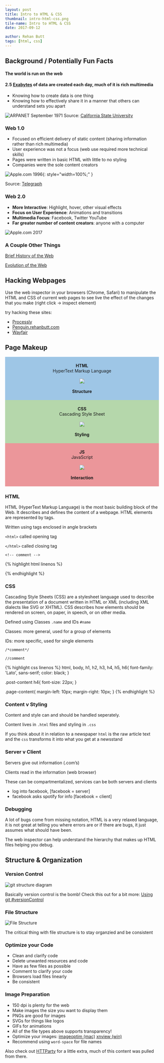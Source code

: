 ```yaml
---
layout: post
title: Intro to HTML & CSS
thumbnail: intro-html-css.png
tile-name: Intro to HTML & CSS
date: 2017-09-12

author: Rehan Butt
tags: [html, css]
---
```


## Background / Potentially Fun Facts

#### The world is run on the web
#### 2.5 [Exabytes](https://en.wikipedia.org/wiki/Exabyte) of data are created each day, much of it is rich multimedia
* Knowing how to create data is one thing
* Knowing how to effectively share it in a manner that others can understand sets you apart


![ARPANET September 1971](/img/intro-html-css/arpanet.png)
Source: [California State University](http://som.csudh.edu/fac/lpress/history/arpamaps/f8sep1971.jpg)


### Web 1.0

* Focused on efficient delivery of static content (sharing information rather than rich multimedia)
* User experience was not a focus (web use required more technical skills)
* Pages were written in basic HTML with little to no styling
* Companies were the sole content creators

![Apple.com 1996](/img/intro-html-css/apple.jpg){: style="width=100%;" }

Source: [Telegraph](http://www.telegraph.co.uk/technology/6125914/How-20-popular-websites-looked-when-they-launched.html)

### Web 2.0

* **More Interactive**: Highlight, hover, other visual effects
* **Focus on User Experience**: Animations and transitions
* **Multimedia Focus**: Facebook, Twitter YouTube
* **Far greater number of content creators**: anyone with a computer

![Apple.com 2017](/img/intro-html-css/apple-today.png)

### A Couple Other Things
[Brief History of the Web](https://webdesign.tutsplus.com/articles/a-brief-history-of-the-world-wide-web--webdesign-8710)

[Evolution of the Web](http://www.evolutionoftheweb.com)

## Hacking Webpages

Use the web inspector in your browsers (Chrome, Safari) to manipulate the HTML and CSS of current web pages to see live the effect of the changes that you make
(right click → inspect element)

try hacking these sites:
* [Processly](https://processly.io)
* [Penguin.rehanbutt.com](http://penguin.rehanbutt.com)
* [Wayfair](https://www.wayfair.com)

## Page Makeup

<div class="row">
  <div class="small-12 medium-4 column" style="background-color: #9EC6E6; padding: 20px; text-align: center;">
    <strong>HTML</strong> <br>
    HyperText Markup Language
    <br><br>
    <img src="../img/intro-html-css/structure.png">
    <br><br>
    <strong>Structure</strong>
  </div>
  <div class="small-12 medium-4 column" style="background-color: #B5D7AB; padding: 20px; text-align: center;">
    <strong>CSS</strong> <br>
    Cascading Style Sheet
    <br><br>
    <img src="../img/intro-html-css/style.png">
    <br><br>
    <strong>Styling</strong>
  </div>
  <div class="small-12 medium-4 column" style="background-color: #EB969A; padding: 20px; text-align: center;">
    <strong>JS</strong> <br>
    JavaScript
    <br><br>
    <img src="../img/intro-html-css/interaction.gif">
    <br><br>
    <strong>Interaction</strong>
  </div>
</div>

### HTML
HTML (HyperText Markup Language) is the most basic building block of the Web. 
It describes and defines the content of a webpage. HTML elements are represented by tags.

Written using tags enclosed in angle brackets

`<html>` called opening tag

`</html>` called closing tag

`<!-- comment -->`

{% highlight html linenos %}
<!doctype html> <!-- instruction to the browser about what version of HTML the page is written in.-->
<html>
  <head> <!-- title,scripts, styles, meta information, and more. -->
    <meta charset="UTF-8">
    <title>Sample</title>
  </head>

  <body>
  <!-- Content of the Body -->
  </body>
</html>
{% endhighlight %}


### CSS

Cascading Style Sheets (CSS) are a stylesheet language used to describe the presentation of a document written in HTML or XML (including XML dialects like SVG or XHTML). CSS describes how elements should be rendered on screen, on paper, in speech, or on other media.

Defined using Classes `.name` and IDs `#name`

Classes: more general, used for a group of elements

IDs: more specific, used for single elements 

`/*comment*/`

`//comment`

{% highlight css linenos %}
  html, body, h1, h2, h3, h4, h5, h6{
    font-family: 'Lato', sans-serif;
    color: black;
  }

  .post-content h4{
    font-size: 22px;
  }

  .page-content{
    margin-left: 10px;
    margin-right: 10px;
  }
{% endhighlight %}

### Content v Styling
Content and style can and should be handled seperately.

Content lives in `.html` files and styling in `.css`

If you think about it in relation to a newspaper `html` is the raw article text and the `css` transforms it into what you get at a newsstand

### Server v Client

Servers give out information (.com’s)

Clients read in the information (web browser)

These can be compartmentalized, services can be both servers and clients

* log into facebook, [facebook = server]
* facebook asks spotify for info [facebook = client]


### Debugging

A lot of bugs come from missing notation, HTML is a very relaxed language, it is not great at telling you where errors are or if there are bugs, it just assumes what should have been.

The web inspector can help understand the hierarchy that makes up HTML files helping you debug.



## Structure & Organization

### Version Control

![git structure diagram](/img/intro-html-css/git.svg)

Basically version control is the bomb! Check this out for a bit more: [Using git #versionControl](git)


### File Structure

![File Structure](/img/intro-html-css/file-structure.svg)

The critical thing with file structure is to stay organzied and be consistent


### Optimize your Code

* Clean and clarify code
* Delete unwanted resources and code
* Have as few files as possible
* Comment to clarify your code
* Browsers load files linearly
* Be consistent

### Image Preparation

* 150 dpi is plenty for the web
* Make images the size you want to display them
* PNGs are good for images
* SVGs for things like logos
* GIFs for animations
* All of the file types above supports transparency!
* Optimize your images: [imageoptim (mac)](https://imageoptim.com/mac) [xnview (win)](http://www.xnview.com/en/)
* Recommend using `word-space` for file names


Also check out [HTTParty](https://dzgn.io/works/httparty.html) for a little extra, much of this content was pulled from there.